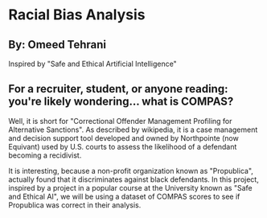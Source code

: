 # Racial Bias Analysis
## By: Omeed Tehrani
Inspired by "Safe and Ethical Artificial Intelligence"

## For a recruiter, student, or anyone reading: you're likely wondering... what is COMPAS?

Well, it is short for "Correctional Offender Management Profiling for Alternative Sanctions". As described by wikipedia, it is a case management and decision support tool developed and owned by Northpointe (now Equivant) used by U.S. courts to assess the likelihood of a defendant becoming a recidivist.

It is interesting, because a non-profit organization known as "Propublica", actually found that it discriminates against black defendants. In this project, inspired by a project in a popular course at the University known as "Safe and Ethical AI", we will be using a dataset of COMPAS scores to see if Propublica was correct in their analysis. 
